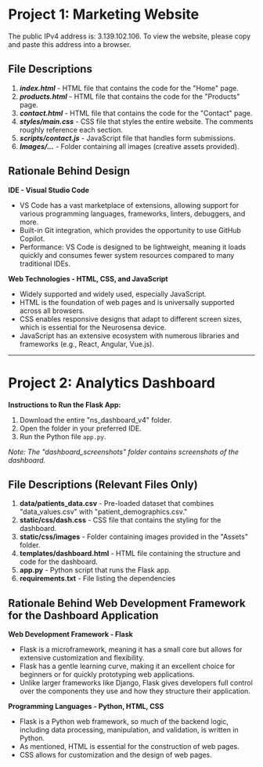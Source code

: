 # Project 1: Marketing Website

The public IPv4 address is: 3.139.102.106. To view the website, please copy and paste this address into a browser.

## File Descriptions

1. **_index.html_** - HTML file that contains the code for the "Home" page.
2. **_products.html_** - HTML file that contains the code for the "Products" page.
3. **_contact.html_** - HTML file that contains the code for the "Contact" page.
4. **_styles/main.css_** - CSS file that styles the entire website. The comments roughly reference each section.
5. **_scripts/contact.js_** - JavaScript file that handles form submissions.
6. **_Images/..._** - Folder containing all images (creative assets provided).

## Rationale Behind Design

**IDE - Visual Studio Code**
- VS Code has a vast marketplace of extensions, allowing support for various programming languages, frameworks, linters, debuggers, and more.
- Built-in Git integration, which provides the opportunity to use GitHub Copilot.
- Performance: VS Code is designed to be lightweight, meaning it loads quickly and consumes fewer system resources compared to many traditional IDEs.

**Web Technologies - HTML, CSS, and JavaScript**
- Widely supported and widely used, especially JavaScript.
- HTML is the foundation of web pages and is universally supported across all browsers.
- CSS enables responsive designs that adapt to different screen sizes, which is essential for the Neurosensa device.
- JavaScript has an extensive ecosystem with numerous libraries and frameworks (e.g., React, Angular, Vue.js).

---

# Project 2: Analytics Dashboard

**Instructions to Run the Flask App:**

1. Download the entire "ns_dashboard_v4" folder.
2. Open the folder in your preferred IDE.
3. Run the Python file `app.py`.

_Note: The "dashboard_screenshots" folder contains screenshots of the dashboard._

## File Descriptions (Relevant Files Only)

1. **data/patients_data.csv** - Pre-loaded dataset that combines "data_values.csv" with "patient_demographics.csv."
2. **static/css/dash.css** - CSS file that contains the styling for the dashboard.
3. **static/css/images** - Folder containing images provided in the "Assets" folder.
4. **templates/dashboard.html** - HTML file containing the structure and code for the dashboard.
5. **app.py** - Python script that runs the Flask app.
6. **requirements.txt** - File listing the dependencies

## Rationale Behind Web Development Framework for the Dashboard Application

**Web Development Framework - Flask**
- Flask is a microframework, meaning it has a small core but allows for extensive customization and flexibility.
- Flask has a gentle learning curve, making it an excellent choice for beginners or for quickly prototyping web applications.
- Unlike larger frameworks like Django, Flask gives developers full control over the components they use and how they structure their application.

**Programming Languages - Python, HTML, CSS**
- Flask is a Python web framework, so much of the backend logic, including data processing, manipulation, and validation, is written in Python.
- As mentioned, HTML is essential for the construction of web pages.
- CSS allows for customization and the design of web pages.
